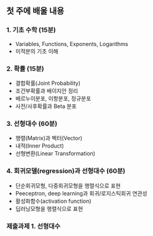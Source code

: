 ## 첫 주에 배울 내용

### 1. 기초 수학 (15분)
- Variables, Functions, Exponents, Logarithms
- 미적분의 기초 이해
  
### 2. 확률 (15분)
- 결합확률(Joint Probability)
- 조건부확률과 배이지안 정리
- 베르누이분포, 이항분포, 정규분포
- 사전/사후확률과 Beta 분포

### 3. 선형대수 (60분)
- 행렬(Matrix)과 벡터(Vector)
- 내적(Inner Product)
- 선형변환(Linear Transformation)

### 4. 회귀모델(regression)과 선형대수 (60분)
- 단순회귀모형, 다중회귀모형을 행렬식으로 표현
- Peeceptron, deep learning과 회귀/로지스틱회귀 연관성
- 활성화함수(activation function)
- 딥러닝모형을 행렬식으로 표현


### 제출과제 1. 선형대수
